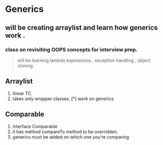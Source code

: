 # Generics

## will be creating arraylist and learn how generics work .

### class on revisiting OOPS concepts for interview prep.

> will be learning lambda expressions , exception handling , object cloning.

## Arraylist

1. linear TC.
2. takes only wrapper classes.
   [*] work on generics

## Comparable

1. interface Comparable<Object>
2. it has method compareTo method to be overridden.
3. generics must be added on which one you're comparing
